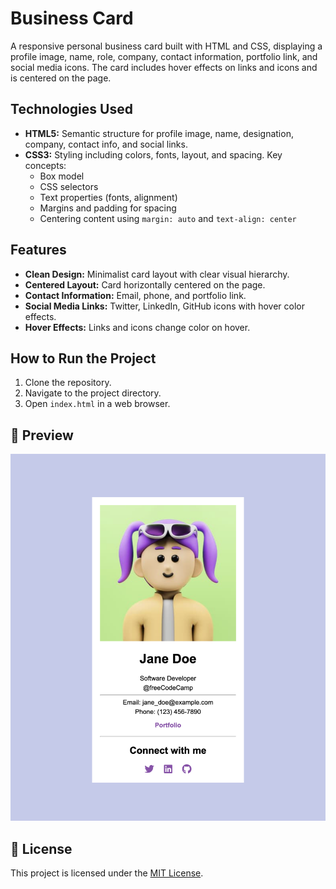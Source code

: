 # Business Card

A responsive personal business card built with HTML and CSS, displaying a profile image, name, role, company, contact information, portfolio link, and social media icons. The card includes hover effects on links and icons and is centered on the page.


## Technologies Used

* **HTML5:** Semantic structure for profile image, name, designation, company, contact info, and social links.
* **CSS3:** Styling including colors, fonts, layout, and spacing. Key concepts:
    * Box model
    * CSS selectors
    * Text properties (fonts, alignment)
    * Margins and padding for spacing
    * Centering content using `margin: auto` and `text-align: center`

## Features

* **Clean Design:** Minimalist card layout with clear visual hierarchy.
* **Centered Layout:** Card horizontally centered on the page.
* **Contact Information:** Email, phone, and portfolio link.
* **Social Media Links:** Twitter, LinkedIn, GitHub icons with hover color effects.
* **Hover Effects:** Links and icons change color on hover.

## How to Run the Project

1. Clone the repository.
2. Navigate to the project directory.
3. Open `index.html` in a web browser.

## 📸 Preview

![Business Card Screenshot](./assets/screenshot/screenshot-card.png)

## 📄 License

This project is licensed under the [MIT License](https://opensource.org/licenses/MIT).
